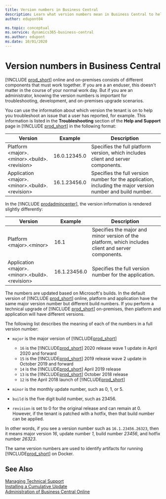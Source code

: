 ```yaml
---
title: Version numbers in Business Central
description: Learn what version numbers mean in Business Central to help you troubleshoot any issues.
author: edupont04

ms.topic: conceptual
ms.service: dynamics365-business-central
ms.author: edupont
ms.date: 10/01/2020
---
```

# Version numbers in Business Central

[!INCLUDE [prod_short](../developer/includes/prod_short.md)] online and on-premises consists of different components that must work together. If you are a an enduser, this doesn't matter in the course of your normal work day. But if you are an administrator, knowing the version numbers is important for troubleshooting, development, and on-premises upgrade scenarios.  

You can use the information about which version the tenant is on to help you troubleshoot an issue that a user has reported, for example. This information is listed in the **Troubleshooting** section of the **Help and Support** page in [!INCLUDE [prod_short](../developer/includes/prod_short.md)] in the following format:

|Version  |Example      |Description                                 |
|---------|-------------|--------------------------------------------|
|Platform \<major>.\<minor>.\<build>.\<revision>|16.0.12345.0 | Specifies the full platform version, which includes client and server components. |
|Application \<major>.\<minor>.\<build>.\<revision>|16.1.23456.0| Specifies the full version number for the application, including the major version number and build number. |

In the [!INCLUDE [prodadmincenter](../developer/includes/prodadmincenter.md)], the version information is rendered slightly differently:

|Version  |Example      |Description                                 |
|---------|-------------|--------------------------------------------|
|Platform  \<major>.\<minor>|16.1 | Specifies the major and minor version of the platform, which includes client and server components. |
|Application \<major>.\<minor>.\<build>.\<revision>|16.1.23456.0 | Specifies the full version number for the application. |

The numbers are updated based on Microsoft's builds. In the default version of [!INCLUDE [prod_short](../developer/includes/prod_short.md)] online, platform and application have the same major version number but different build numbers. If you perform a technical upgrade of [!INCLUDE [prod_short](../developer/includes/prod_short.md)] on-premises, then platform and application will have different versions.  

The following list describes the meaning of each of the numbers in a full version number:

- `major` is the major version of [!INCLUDE[prod_short](../developer/includes/prod_short.md)]

  - `16` is the [!INCLUDE[prod_short](../developer/includes/prod_short.md)] 2020 release wave 1 update in April 2020 and forward
  - `15` is the [!INCLUDE[prod_short](../developer/includes/prod_short.md)] 2019 release wave 2 update in October 2019 and forward
  - `14` is the [!INCLUDE[prod_short](../developer/includes/prod_short.md)] April 2019 release
  - `13` is the [!INCLUDE[prod_short](../developer/includes/prod_short.md)] October 2018 release
  - `12` is the April 2018 launch of [!INCLUDE[prod_short](../developer/includes/prod_short.md)]

- `minor` is the monthly update number, such as 0, 1, or 5.
- `build` is the five digit build number, such as 23456.
- `revision` is set to 0 for the original release and can remain at 0. However, if the tenant is patched with a hotfix, then that build number can be applied.

In other words, if you see a version number such as `16.1.23456.26323`, then it means major version *16*, update number *1*, build number *23456*, and hotfix number *26323*.

The same version numbers are used to identify artifacts for running [!INCLUDE[prod_short](../developer/includes/prod_short.md)] on Docker.  

## See Also

[Managing Technical Support](manage-technical-support.md)  
[Installing a Cumulative Update](../upgrade/upgrading-cumulative-update.md)  
[Administration of Business Central Online](tenant-administration.md)  
